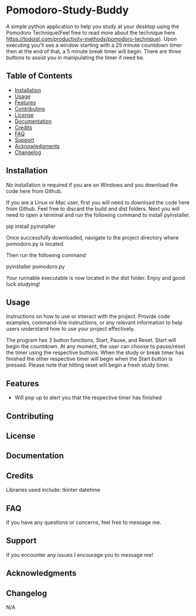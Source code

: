 # Pomodoro-Study-Buddy

A simple python application to help you study at your desktop using the Pomodoro Technique(Feel free to read more about the technique here https://todoist.com/productivity-methods/pomodoro-technique). Upon executing you'll see a window starting with a 25 minute countdown timer then at the end of that, a 5 minute break timer will begin. There are three buttons to assist you in manipulating the timer if need be.

## Table of Contents

- [Installation](#installation)
- [Usage](#usage)
- [Features](#features)
- [Contributing](#contributing)
- [License](#license)
- [Documentation](#documentation)
- [Credits](#credits)
- [FAQ](#faq)
- [Support](#support)
- [Acknowledgments](#acknowledgments)
- [Changelog](#changelog)

## Installation

No installation is required if you are on Windows and you download the code here from Github. 

If you are a Linux or Mac user, first you will need to download the code here from Github. Feel free to discard the build and dist folders. Next you will need to open a terminal and run the following command to install pyinstaller.

pip install pyinstaller

Once successfully downloaded, navigate to the project directory where pomodoro.py is located.

Then run the following command

pyinstaller pomodoro.py

Your runnable executable is now located in the dist folder. Enjoy and good luck studying!

## Usage

Instructions on how to use or interact with the project. Provide code examples, command-line instructions, or any relevant information to help users understand how to use your project effectively.

The program has 3 button functions, Start, Pause, and Reset. Start will begin the countdown. At any moment, the user can choose to pause/reset the timer using the respective buttons. When the study or break timer has finished the other respective timer will begin when the Start button is pressed. Please note that hitting reset will begin a fresh study timer.

## Features

- Will pop up to alert you that the respective timer has finished

## Contributing

## License

## Documentation

## Credits

Libraries used include:
tkinter
datetime

## FAQ

If you have any questions or concerns, feel free to message me.

## Support

If you encounter any issues I encourage you to message me!

## Acknowledgments

## Changelog

N/A
